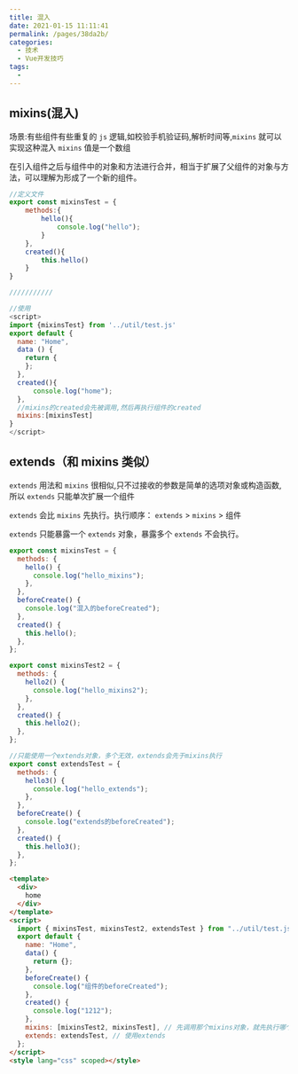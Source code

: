 ```yaml
---
title: 混入
date: 2021-01-15 11:11:41
permalink: /pages/38da2b/
categories:
  - 技术
  - Vue开发技巧
tags:
  - 
---
```

## mixins(混入)

场景:有些组件有些重复的 `js` 逻辑,如校验手机验证码,解析时间等,`mixins` 就可以实现这种混入 `mixins` 值是一个数组

在引入组件之后与组件中的对象和方法进行合并，相当于扩展了父组件的对象与方法，可以理解为形成了一个新的组件。

```js
//定义文件
export const mixinsTest = {
    methods:{
        hello(){
            console.log("hello");
        }
    },
    created(){
        this.hello()
    }
}

///////////

//使用
<script>
import {mixinsTest} from '../util/test.js'
export default {
  name: "Home",
  data () {
    return {
    };
  },
  created(){
      console.log("home");
  },
  //mixins的created会先被调用,然后再执行组件的created
  mixins:[mixinsTest]
}
</script>
```



## extends（和 mixins 类似）

`extends` 用法和 `mixins` 很相似,只不过接收的参数是简单的选项对象或构造函数,所以 `extends` 只能单次扩展一个组件

`extends` 会比 `mixins` 先执行。执行顺序： `extends` > `mixins` > 组件

`extends` 只能暴露一个 `extends` 对象，暴露多个 `extends` 不会执行。

```js
export const mixinsTest = {
  methods: {
    hello() {
      console.log("hello_mixins");
    },
  },
  beforeCreate() {
    console.log("混入的beforeCreated");
  },
  created() {
    this.hello();
  },
};

export const mixinsTest2 = {
  methods: {
    hello2() {
      console.log("hello_mixins2");
    },
  },
  created() {
    this.hello2();
  },
};

//只能使用一个extends对象，多个无效，extends会先于mixins执行
export const extendsTest = {
  methods: {
    hello3() {
      console.log("hello_extends");
    },
  },
  beforeCreate() {
    console.log("extends的beforeCreated");
  },
  created() {
    this.hello3();
  },
};
```



```html
<template>
  <div>
    home
  </div>
</template>
<script>
  import { mixinsTest, mixinsTest2, extendsTest } from "../util/test.js";
  export default {
    name: "Home",
    data() {
      return {};
    },
    beforeCreate() {
      console.log("组件的beforeCreated");
    },
    created() {
      console.log("1212");
    },
    mixins: [mixinsTest2, mixinsTest], // 先调用那个mixins对象，就先执行哪个
    extends: extendsTest, // 使用extends
  };
</script>
<style lang="css" scoped></style>
```